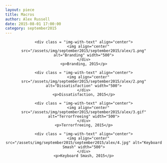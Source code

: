 ```yaml
---
layout: piece
title: Macros
author: Alex Russell
date: 2015-08-01 17:00:00
category: september2015
---
```

<div align="center">

    <div class = "img-with-text" align="center">
        <img align="center" src="/assets/img/september2015/september2015/alex/1.png" alt="Branding" width="500">
    </div>
    <p>Branding, 2015</p>

    <div class = "img-with-text" align="center">
        <img align="center" src="/assets/img/september2015/september2015/alex/2.png" alt="Dissatisfaction" width="500">
    </div>
    <p>Dissatisfaction, 2015</p>

    <div class = "img-with-text" align="center">
        <img align="center" src="/assets/img/september2015/september2015/alex/3.gif" alt="Terrorfreeing" width="500">
    </div>
    <p>Terrorfreeing, 2015</p>

    <div class = "img-with-text" align="center">
        <img align="center" src="/assets/img/september2015/september2015/alex/4.jpg" alt="Keyboard Smash" width="500">
    </div>
    <p>Keyboard Smash, 2015</p>

</div>

